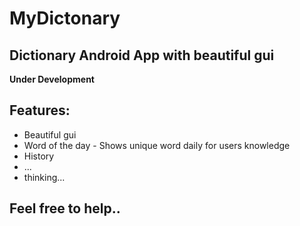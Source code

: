 # MyDictonary

## Dictionary Android App with beautiful gui


**Under Development**

## Features: ##
* Beautiful gui
* Word of the day - Shows unique word daily for users knowledge
* History
* ...
* thinking...



## Feel free to help..







